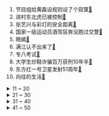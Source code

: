 1. 节目组给黄磊设规则设了个寂寞[:link:](https://s.weibo.com/weibo?q=%23节目组给黄磊设规则设了个寂寞%23&Refer=top)
2. 进村东北虎已被控制[:link:](https://s.weibo.com/weibo?q=%23进村东北虎已被控制%23&Refer=top)
3. 张艺兴与彩灯的安全距离[:link:](https://s.weibo.com/weibo?q=%23张艺兴与彩灯的安全距离%23&Refer=top)
4. 国家一级运动员酒驾狂奔没跑过交警[:link:](https://s.weibo.com/weibo?q=%23国家一级运动员酒驾狂奔没跑过交警%23&Refer=top)
5. 皓嫣[:link:](https://s.weibo.com/weibo?q=%23皓嫣%23&Refer=top)
6. 满江认不出来了[:link:](https://s.weibo.com/weibo?q=%23满江认不出来了%23&Refer=top)
7. 专八考试[:link:](https://s.weibo.com/weibo?q=%23专八考试%23&Refer=top)
8. 大学生炒鞋诈骗百万获刑10年半[:link:](https://s.weibo.com/weibo?q=%23大学生炒鞋诈骗百万获刑10年半%23&Refer=top)
9. 东方红一号卫星发射51周年[:link:](https://s.weibo.com/weibo?q=%23东方红一号卫星发射51周年%23&Refer=top)
10. 向往的生活[:link:](https://s.weibo.com/weibo?q=%23向往的生活%23&Refer=top)
<details>
<summary>11 ~ 20</summary>

11. 张艺兴套路导演组[:link:](https://s.weibo.com/weibo?q=%23张艺兴套路导演组%23&Refer=top)
12. 宋佳 我妈可能就是南俪的原型[:link:](https://s.weibo.com/weibo?q=%23宋佳%20我妈可能就是南俪的原型%23&Refer=top)
13. 王源 总有人永远都不会懂你[:link:](https://s.weibo.com/weibo?q=%23王源%20总有人永远都不会懂你%23&Refer=top)
14. 江歌母亲称赔偿款将全部捐给社会[:link:](https://s.weibo.com/weibo?q=%23江歌母亲称赔偿款将全部捐给社会%23&Refer=top)
15. 看向往的生活想泡脚[:link:](https://s.weibo.com/weibo?q=%23看向往的生活想泡脚%23&Refer=top)
16. 肖战晒玫瑰花[:link:](https://s.weibo.com/weibo?q=%23肖战晒玫瑰花%23&Refer=top)
17. 故宫抢票[:link:](https://s.weibo.com/weibo?q=%23故宫抢票%23&Refer=top)
18. 中国航天起名有多浪漫[:link:](https://s.weibo.com/weibo?q=%23中国航天起名有多浪漫%23&Refer=top)
19. 专家称鸡西东北虎或来自俄罗斯[:link:](https://s.weibo.com/weibo?q=%23专家称鸡西东北虎或来自俄罗斯%23&Refer=top)
20. 男子反杀入室歹徒被认定正当防卫[:link:](https://s.weibo.com/weibo?q=%23男子反杀入室歹徒被认定正当防卫%23&Refer=top)
</details>
<details>
<summary>21 ~ 30</summary>

21. 工作中被领导骂哭丢人吗[:link:](https://s.weibo.com/weibo?q=%23工作中被领导骂哭丢人吗%23&Refer=top)
22. 蔡徐坤 没说不能拿电脑啊[:link:](https://s.weibo.com/weibo?q=%23蔡徐坤%20没说不能拿电脑啊%23&Refer=top)
23. 防止翘二郎腿做的努力[:link:](https://s.weibo.com/weibo?q=%23防止翘二郎腿做的努力%23&Refer=top)
24. 福原爱感谢江宏杰提供协议场合[:link:](https://s.weibo.com/weibo?q=%23福原爱感谢江宏杰提供协议场合%23&Refer=top)
25. 王毅称民主不是可口可乐[:link:](https://s.weibo.com/weibo?q=%23王毅称民主不是可口可乐%23&Refer=top)
26. 黑龙江老虎入村一村民虎口逃生[:link:](https://s.weibo.com/weibo?q=%23黑龙江老虎入村一村民虎口逃生%23&Refer=top)
27. 过三爽什么都吃[:link:](https://s.weibo.com/weibo?q=%23过三爽什么都吃%23&Refer=top)
28. 利比亚沉船事故致至少100名偷渡者身亡[:link:](https://s.weibo.com/weibo?q=%23利比亚沉船事故致至少100名偷渡者身亡%23&Refer=top)
29. 朱旭航爆粗口[:link:](https://s.weibo.com/weibo?q=%23朱旭航爆粗口%23&Refer=top)
30. 王嘉尔裸眼3D舞台[:link:](https://s.weibo.com/weibo?q=%23王嘉尔裸眼3D舞台%23&Refer=top)
</details>
<details>
<summary>31 ~ 40</summary>

31. 肖战工作室提议观众把花带走送人[:link:](https://s.weibo.com/weibo?q=%23肖战工作室提议观众把花带走送人%23&Refer=top)
32. 东北虎拍碎车窗亲历者发声[:link:](https://s.weibo.com/weibo?q=%23东北虎拍碎车窗亲历者发声%23&Refer=top)
33. 龚俊生图[:link:](https://s.weibo.com/weibo?q=%23龚俊生图%23&Refer=top)
34. 张雨绮夸粉丝手机壳上的刘耀文帅[:link:](https://s.weibo.com/weibo?q=%23张雨绮夸粉丝手机壳上的刘耀文帅%23&Refer=top)
35. 买东西不看尺寸的后果[:link:](https://s.weibo.com/weibo?q=%23买东西不看尺寸的后果%23&Refer=top)
36. 广州特斯拉[:link:](https://s.weibo.com/weibo?q=%23广州特斯拉%23&Refer=top)
37. 韩外长提醒美国莫忘当初援助之情[:link:](https://s.weibo.com/weibo?q=%23韩外长提醒美国莫忘当初援助之情%23&Refer=top)
38. 妈妈无时无刻不在爱你[:link:](https://s.weibo.com/weibo?q=%23妈妈无时无刻不在爱你%23&Refer=top)
39. 大理通报男子命案出狱再杀人[:link:](https://s.weibo.com/weibo?q=%23大理通报男子命案出狱再杀人%23&Refer=top)
40. 中国航天日[:link:](https://s.weibo.com/weibo?q=%23中国航天日%23&Refer=top)
</details>
<details>
<summary>41 ~ 50</summary>

41. 辽宁男篮58次罚球[:link:](https://s.weibo.com/weibo?q=%23辽宁男篮58次罚球%23&Refer=top)
42. 女孩摆摊将看完的书送给路人[:link:](https://s.weibo.com/weibo?q=%23女孩摆摊将看完的书送给路人%23&Refer=top)
43. 龚俊花衬衫配粉裤子[:link:](https://s.weibo.com/weibo?q=%23龚俊花衬衫配粉裤子%23&Refer=top)
44. 被狗狗骗得好惨[:link:](https://s.weibo.com/weibo?q=%23被狗狗骗得好惨%23&Refer=top)
45. 杨国福员工辞职讨薪被打[:link:](https://s.weibo.com/weibo?q=%23杨国福员工辞职讨薪被打%23&Refer=top)
46. 爸爸是如何安慰失业的妈妈[:link:](https://s.weibo.com/weibo?q=%23爸爸是如何安慰失业的妈妈%23&Refer=top)
47. 宝藏歌手[:link:](https://s.weibo.com/weibo?q=%23宝藏歌手%23&Refer=top)
48. 五一调休[:link:](https://s.weibo.com/weibo?q=%23五一调休%23&Refer=top)
49. 奔跑吧[:link:](https://s.weibo.com/weibo?q=%23奔跑吧%23&Refer=top)
50. 广州交警辟谣禁止特斯拉上高速[:link:](https://s.weibo.com/weibo?q=%23广州交警辟谣禁止特斯拉上高速%23&Refer=top)
</details>